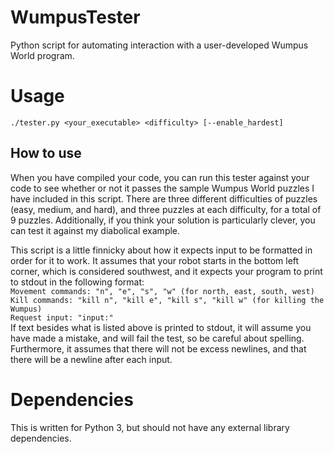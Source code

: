 # WumpusTester
Python script for automating interaction with a user-developed Wumpus World program.

# Usage
`./tester.py <your_executable> <difficulty> [--enable_hardest]`

## How to use
When you have compiled your code, you can run this tester against your code to see whether or not it passes the sample Wumpus World puzzles I have included in this script. There are three different difficulties of puzzles (easy, medium, and hard), and three puzzles at each difficulty, for a total of 9 puzzles. Additionally, if you think your solution is particularly clever, you can test it against my diabolical example. 

This script is a little finnicky about how it expects input to be formatted in order for it to work. It assumes that your robot starts in the bottom left corner, which is considered southwest, and it expects your program to print to stdout in the following format:  
`Movement commands: "n", "e", "s", "w" (for north, east, south, west)`  
`Kill commands: "kill n", "kill e", "kill s", "kill w" (for killing the Wumpus)`  
`Request input: "input:"`  
If text besides what is listed above is printed to stdout, it will assume you have made a mistake, and will fail the test, so be careful about spelling. Furthermore, it assumes that there will not be excess newlines, and that there will be a newline after each input.

# Dependencies
This is written for Python 3, but should not have any external library dependencies.
